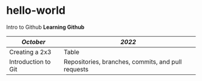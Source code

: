 # hello-world
Intro to Github 
**Learning Github**

| *October* | *2022* |
| ----------- | ----------- |
| Creating a 2x3 | Table | 
| Introduction to Git  | Repositories, branches, commits, and pull requests | 
